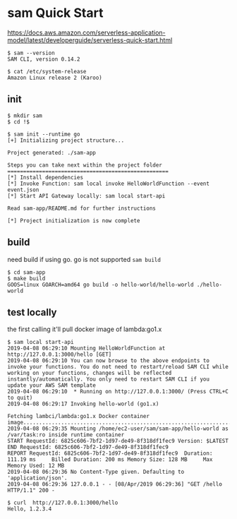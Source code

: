 # sam Quick Start

https://docs.aws.amazon.com/serverless-application-model/latest/developerguide/serverless-quick-start.html

```console
$ sam --version
SAM CLI, version 0.14.2
```
```console
$ cat /etc/system-release
Amazon Linux release 2 (Karoo)
```

init
--

```console
$ mkdir sam
$ cd !$
```

```console
$ sam init --runtime go
[+] Initializing project structure...

Project generated: ./sam-app

Steps you can take next within the project folder
===================================================
[*] Install dependencies
[*] Invoke Function: sam local invoke HelloWorldFunction --event event.json
[*] Start API Gateway locally: sam local start-api

Read sam-app/README.md for further instructions

[*] Project initialization is now complete
```

build
--
need build if using go. go is not supported `sam build`
```console
$ cd sam-app
$ make build
GOOS=linux GOARCH=amd64 go build -o hello-world/hello-world ./hello-world
```

test locally
--
the first calling it'll pull docker image of lambda:go1.x
```console
$ sam local start-api
2019-04-08 06:29:10 Mounting HelloWorldFunction at http://127.0.0.1:3000/hello [GET]
2019-04-08 06:29:10 You can now browse to the above endpoints to invoke your functions. You do not need to restart/reload SAM CLI while working on your functions, changes will be reflected instantly/automatically. You only need to restart SAM CLI if you update your AWS SAM template
2019-04-08 06:29:10  * Running on http://127.0.0.1:3000/ (Press CTRL+C to quit)
2019-04-08 06:29:17 Invoking hello-world (go1.x)

Fetching lambci/lambda:go1.x Docker container image...............................................................................................................................................................
2019-04-08 06:29:35 Mounting /home/ec2-user/sam/sam-app/hello-world as /var/task:ro inside runtime container
START RequestId: 6825c606-7bf2-1d97-de49-8f318df1fec9 Version: $LATEST
END RequestId: 6825c606-7bf2-1d97-de49-8f318df1fec9
REPORT RequestId: 6825c606-7bf2-1d97-de49-8f318df1fec9  Duration: 111.19 ms     Billed Duration: 200 ms Memory Size: 128 MB     Max Memory Used: 12 MB
2019-04-08 06:29:36 No Content-Type given. Defaulting to 'application/json'.
2019-04-08 06:29:36 127.0.0.1 - - [08/Apr/2019 06:29:36] "GET /hello HTTP/1.1" 200 -
```

```console
$ curl  http://127.0.0.1:3000/hello
Hello, 1.2.3.4
```
